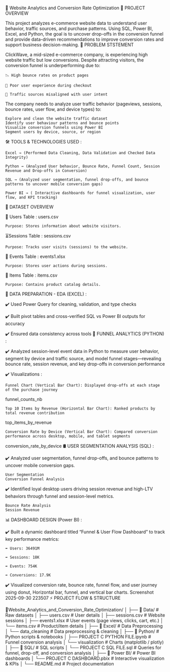 📘 Website Analytics and Conversion Rate Optimization
📖 PROJECT OVERVIEW

This project analyzes e-commerce website data to understand user behavior, traffic sources, and purchase patterns. Using SQL, Power BI, Excel, and Python, the goal is to uncover drop-offs in the conversion funnel and provide data-driven recommendations to improve conversion rates and support business decision-making.
📝 PROBLEM STSTEMENT

ClickWave, a mid-sized e-commerce company, is experiencing high website traffic but low conversions. Despite attracting visitors, the conversion funnel is underperforming due to:

    📉 High bounce rates on product pages

    🛒 Poor user experience during checkout

    🎯 Traffic sources misaligned with user intent

The company needs to analyze user traffic behavior (pageviews, sessions, bounce rates, user flow, and device types) to:

    Explore and clean the website traffic dataset
    Identify user behaviour patterns and bounce points
    Visualize conversion funnels using Power BI
    Segment users by device, source, or region

🛠️ TOOLS & TECHNOLOGIES USED :

    Excel → (Performed Data Cleaning, Data Validation and Checked Data Integrity)

    Python → (Analyzed User behavior, Bounce Rate, Funnel Count, Session Revenue and Drop-offs in Conversion)

    SQL → (Analyzed user segmentation, funnel drop-offs, and bounce patterns to uncover mobile conversion gaps)

    Power BI → ( Interactive dashboards for funnel visualization, user flow, and KPI tracking)

📂 DATASET OVERVIEW

👥 Users Table : users.csv

    Purpose: Stores information about website visitors.

⏳Sessions Table : sessions.csv

    Purpose: Tracks user visits (sessions) to the website.

🎯 Events Table : events1.xlsx

    Purpose: Stores user actions during sessions.

🛒 Items Table : items.csv

    Purpose: Contains product catalog details.

📜 DATA PREPARATION - EDA (EXCEL) :

✔️ Used Power Query for cleaning, validation, and type checks

✔️ Built pivot tables and cross-verified SQL vs Power BI outputs for accuracy

✔️ Ensured data consistency across tools
🐍 FUNNEL ANALYTICS (PYTHON) :

✔️ Analyzed session-level event data in Python to measure user behavior, segment by device and traffic source, and model funnel stages—revealing bounce rate, session revenue, and key drop-offs in conversion performance

✔️ Visualizations :

    Funnel Chart (Vertical Bar Chart): Displayed drop-offs at each stage of the purchase journey

funnel_counts_nb

    Top 10 Items by Revenue (Horizontal Bar Chart): Ranked products by total revenue contribution

top_items_by_revenue

    Conversion Rate by Device (Vertical Bar Chart): Compared conversion performance across desktop, mobile, and tablet segments

conversion_rate_by_device
🛢️ USER SEGMENTATION ANALYSIS (SQL) :

✔️ Analyzed user segmentation, funnel drop-offs, and bounce patterns to uncover mobile conversion gaps.

    User Segmentation
    Conversion Funnel Analysis

✔️ Identified loyal desktop users driving session revenue and high-LTV behaviors through funnel and session-level metrics.

    Bounce Rate Analysis
    Session Revenue

📊 DASHBOARD DESIGN (Power BI) :

✔️ Built a dynamic dashboard titled “Funnel & User Flow Dashboard” to track key performance metrics:

    ➡️ Users: 36491M

    ➡️ Sessions: 18K

    ➡️ Events: 754K

    ➡️ Conversions: 17.9K

✔️ Visualized conversion rate, bounce rate, funnel flow, and user journey using donut, Horizontal bar, funnel, and vertical bar charts.
Screenshot 2025-09-30 223507
⚡ PROJECT FLOW & STRUCTURE

 📁Website_Analytics_and_Conversion_Rate_Optimization/
  │ 
  ├── 📁 Data/                         # Raw datasets
  │    ├── users.csv                      # User details
  │    ├── sessions.csv                   # Website sessions
  │    ├── events1.xlsx                   # User events (page views, clicks, cart, etc.)
  │    └── items.csv                      # Product/item details
  │
  ├── 📁 Excel/                        # Data Preprocessing
  │    └── data_cleaning                  # Data preprocessing & cleaning
  │ 
  ├── 📁 Python/                       # Python scripts & notebooks
  │    ├── PROJECT C PYTHON FILE.ipynb    # Funnel conversion analysis
  │    └── visualization                  # Charts (matplotlib / plotly)
  │ 
  ├── 📁 SQL/                          # SQL scripts
  │    └── PROJECT C SQL FILE.sql          # Queries for funnel, drop-off, and conversion analysis
  │
  ├── 📁 Power BI/                     # Power BI dashboards
  │    └── PROJECT C DASHBOARD.pbix        # Interactive visualization & KPIs
  │
  └── README.md                         # Project documentation
